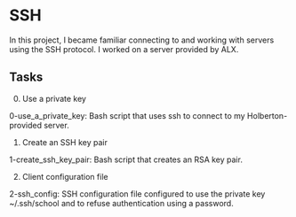 # SSH
In this project, I became familiar connecting to and working with servers using the SSH protocol. I worked on a server provided by ALX.

## Tasks
0. Use a private key

0-use_a_private_key: Bash script that uses ssh to connect to my Holberton-provided server.

1. Create an SSH key pair

1-create_ssh_key_pair: Bash script that creates an RSA key pair.

2. Client configuration file

2-ssh_config: SSH configuration file configured to use the private key ~/.ssh/school and to refuse authentication using a password.

